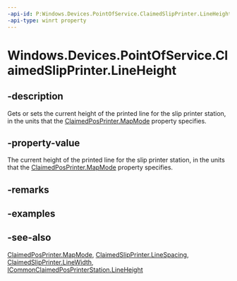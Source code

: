 ```yaml
---
-api-id: P:Windows.Devices.PointOfService.ClaimedSlipPrinter.LineHeight
-api-type: winrt property
---
```


<!-- Property syntax
public uint LineHeight { get;  set; }
-->

# Windows.Devices.PointOfService.ClaimedSlipPrinter.LineHeight

## -description
Gets or sets the current height of the printed line for the slip printer station, in the units that the [ClaimedPosPrinter.MapMode](claimedposprinter_mapmode.md) property specifies.

## -property-value
The current height of the printed line for the slip printer station, in the units that the [ClaimedPosPrinter.MapMode](claimedposprinter_mapmode.md) property specifies.

## -remarks

## -examples

## -see-also
[ClaimedPosPrinter.MapMode](claimedposprinter_mapmode.md), [ClaimedSlipPrinter.LineSpacing](claimedslipprinter_linespacing.md), [ClaimedSlipPrinter.LineWidth](claimedslipprinter_linewidth.md), [ICommonClaimedPosPrinterStation.LineHeight](icommonclaimedposprinterstation_lineheight.md)